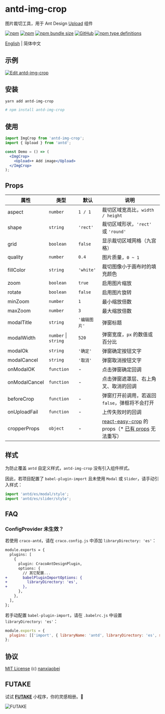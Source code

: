 # antd-img-crop

图片裁切工具，用于 Ant Design [Upload](https://ant.design/components/upload-cn/) 组件

[![npm](https://img.shields.io/npm/v/antd-img-crop.svg?style=flat-square)](https://www.npmjs.com/package/antd-img-crop)
[![npm](https://img.shields.io/npm/dt/antd-img-crop?style=flat-square)](https://www.npmtrends.com/antd-img-crop)
[![npm bundle size](https://img.shields.io/bundlephobia/minzip/antd-img-crop?style=flat-square)](https://bundlephobia.com/result?p=antd-img-crop)
[![GitHub](https://img.shields.io/github/license/nanxiaobei/antd-img-crop?style=flat-square)](https://github.com/nanxiaobei/antd-img-crop/blob/main/LICENSE)
[![npm type definitions](https://img.shields.io/npm/types/typescript?style=flat-square)](https://github.com/nanxiaobei/antd-img-crop/blob/main/index.d.ts)

[English](./README.md) | 简体中文

## 示例

[![Edit antd-img-crop](https://codesandbox.io/static/img/play-codesandbox.svg)](https://codesandbox.io/s/antd-img-crop-4qoom5p9x4?fontsize=14&hidenavigation=1&theme=dark)

## 安装

```sh
yarn add antd-img-crop

# npm install antd-img-crop
```

## 使用

```jsx harmony
import ImgCrop from 'antd-img-crop';
import { Upload } from 'antd';

const Demo = () => (
  <ImgCrop>
    <Upload>+ Add image</Upload>
  </ImgCrop>
);
```

## Props

| 属性          | 类型                 | 默认         | 说明                                                   |
| ------------- | -------------------- | ------------ | ------------------------------------------------------ |
| aspect        | `number`             | `1 / 1`      | 裁切区域宽高比，`width / height`                       |
| shape         | `string`             | `'rect'`     | 裁切区域形状，`'rect'` 或 `'round'`                    |
| grid          | `boolean`            | `false`      | 显示裁切区域网格（九宫格）                             |
| quality       | `number`             | `0.4`        | 图片质量，`0 ~ 1`                                      |
| fillColor     | `string`             | `'white'`    | 裁切图像小于画布时的填充颜色                           |
| zoom          | `boolean`            | `true`       | 启用图片缩放                                           |
| rotate        | `boolean`            | `false`      | 启用图片旋转                                           |
| minZoom       | `number`             | `1`          | 最小缩放倍数                                           |
| maxZoom       | `number`             | `3`          | 最大缩放倍数                                           |
| modalTitle    | `string`             | `'编辑图片'` | 弹窗标题                                               |
| modalWidth    | `number` \| `string` | `520`        | 弹窗宽度，`px` 的数值或百分比                          |
| modalOk       | `string`             | `'确定'`     | 弹窗确定按钮文字                                       |
| modalCancel   | `string`             | `'取消'`     | 弹窗取消按钮文字                                       |
| onModalOK     | `function`           | -            | 点击弹窗确定回调                                       |
| onModalCancel | `function`           | -            | 点击弹窗遮罩层、右上角叉、取消的回调                   |
| beforeCrop    | `function`           | -            | 弹窗打开前调用，若返回 `false`，弹框将不会打开         |
| onUploadFail  | `function`           | -            | 上传失败时的回调                                       |
| cropperProps  | `object`             | -            | [react-easy-crop] 的 props（\* [已有 props] 无法重写） |

## 样式

为防止覆盖 `antd` 自定义样式，`antd-img-crop` 没有引入组件样式。

因此，若项目配置了 `babel-plugin-import` 且未使用 `Modal` 或 `Slider`，请手动引入样式：

```js
import 'antd/es/modal/style';
import 'antd/es/slider/style';
```

## FAQ

### ConfigProvider 未生效？

若使用 `craco-antd`，请在 `craco.config.js` 中添加 `libraryDirectory: 'es'`：

```diff
module.exports = {
  plugins: [
    {
      plugin: CracoAntDesignPlugin,
      options: {
        // 其它配置...
+       babelPluginImportOptions: {
+         libraryDirectory: 'es',
+       },
      },
    },
  ],
};
```

若手动配置 `babel-plugin-import`，请在 `.babelrc.js` 中设置 `libraryDirectory: 'es'`：

```js
module.exports = {
  plugins: [['import', { libraryName: 'antd', libraryDirectory: 'es', style: true }]],
};
```

## 协议

[MIT License](https://github.com/nanxiaobei/antd-img-crop/blob/main/LICENSE) (c) [nanxiaobei](https://lee.so/)

[react-easy-crop]: https://github.com/ricardo-ch/react-easy-crop#props
[已有 props]: https://github.com/nanxiaobei/antd-img-crop/blob/main/src/easy-crop.tsx#L98-L114

## FUTAKE

试试 [**FUTAKE**](https://sotake.com/f) 小程序，你的灵感相册。🌈

![FUTAKE](https://s3.jpg.cm/2021/09/21/IFG3wi.png)
